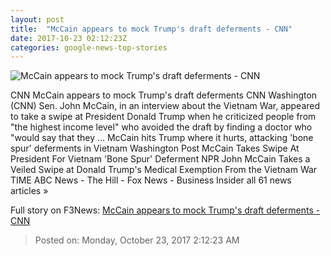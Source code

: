 ```yaml
---
layout: post
title:  "McCain appears to mock Trump's draft deferments - CNN"
date: 2017-10-23 02:12:23Z
categories: google-news-top-stories
---
```


![McCain appears to mock Trump's draft deferments - CNN](http://cdn.cnn.com/cnnnext/dam/assets/170925094559-john-mccain-cancer-60-minutes-super-tease.jpg)

CNN McCain appears to mock Trump's draft deferments CNN Washington (CNN) Sen. John McCain, in an interview about the Vietnam War, appeared to take a swipe at President Donald Trump when he criticized people from "the highest income level" who avoided the draft by finding a doctor who "would say that they ... McCain hits Trump where it hurts, attacking 'bone spur' deferments in Vietnam Washington Post McCain Takes Swipe At President For Vietnam 'Bone Spur' Deferment NPR John McCain Takes a Veiled Swipe at Donald Trump's Medical Exemption From the Vietnam War TIME ABC News - The Hill - Fox News - Business Insider all 61 news articles »


Full story on F3News: [McCain appears to mock Trump's draft deferments - CNN](http://www.f3nws.com/n/kGGFYE)

> Posted on: Monday, October 23, 2017 2:12:23 AM
